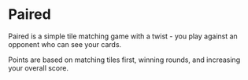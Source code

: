 Paired
===========
Paired is a simple tile matching game with a twist - you play against an opponent who can see your cards.

Points are based on matching tiles first, winning rounds, and increasing your overall score.
